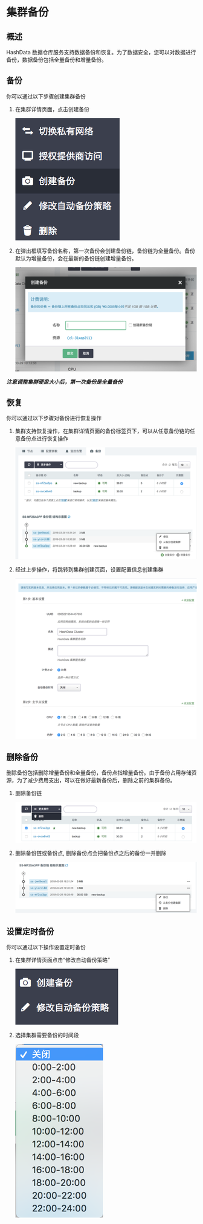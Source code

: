 # 集群备份

## 概述

HashData 数据仓库服务支持数据备份和恢复。为了数据安全，您可以对数据进行备份，数据备份包括全量备份和增量备份。

## 备份

你可以通过以下步骤创建集群备份

1. 在集群详情页面，点击创建备份

	![](assets/create_backup_setup1.png)

2. 在弹出框填写备份名称，第一次备份会创建备份链，备份链为全量备份。备份默认为增量备份，会在最新的备份链创建增量备份。

	![](assets/create_backup_setup2.png)

***注意调整集群硬盘大小后，第一次备份是全量备份***

## 恢复

你可以通过以下步骤对备份进行恢复操作

1. 集群支持恢复操作，在集群详情页面的备份标签页下，可以从任意备份链的任意备份点进行恢复操作

	![](assets/recover_from_backup_step1.png)

2. 经过上步操作，将跳转到集群创建页面，设置配置信息创建集群

	![](assets/recover_from_backup_step2.png)


## 删除备份

删除备份包括删除增量备份和全量备份，备份点指增量备份。由于备份占用存储资源，为了减少费用支出，可以在做好最新备份后，删除之前的集群备份。

1. 删除备份链

	![](assets/delete_backup_1.png)

2. 删除备份链或备份点, 删除备份点会把备份点之后的备份一并删除

	![](assets/delete_backup_2.png)


## 设置定时备份

你可以通过以下操作设置定时备份

1. 在集群详情页面点击“修改自动备份策略”

	![](assets/auto_backup_1.png)

2. 选择集群需要备份的时间段

	![](assets/auto_backup_2.png)

